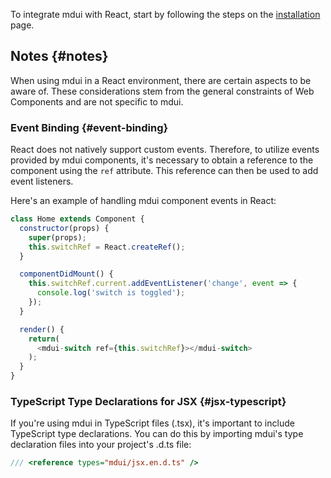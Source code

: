 To integrate mdui with React, start by following the steps on the [installation](/en/docs/2/getting-started/installation#npm) page.

## Notes {#notes}

When using mdui in a React environment, there are certain aspects to be aware of. These considerations stem from the general constraints of Web Components and are not specific to mdui.

### Event Binding {#event-binding}

React does not natively support custom events. Therefore, to utilize events provided by mdui components, it's necessary to obtain a reference to the component using the `ref` attribute. This reference can then be used to add event listeners.

Here's an example of handling mdui component events in React:

```js
class Home extends Component {
  constructor(props) {
    super(props);
    this.switchRef = React.createRef();
  }

  componentDidMount() {
    this.switchRef.current.addEventListener('change', event => {
      console.log('switch is toggled');
    });
  }

  render() {
    return(
      <mdui-switch ref={this.switchRef}></mdui-switch>
    );
  }
}
```

### TypeScript Type Declarations for JSX {#jsx-typescript}

If you're using mdui in TypeScript files (.tsx), it's important to include TypeScript type declarations. You can do this by importing mdui's type declaration files into your project's .d.ts file:

```ts
/// <reference types="mdui/jsx.en.d.ts" />
```
